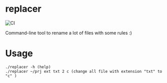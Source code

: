 # replacer 
![CI](https://github.com/guerinoni/replacer/workflows/CI/badge.svg)

Command-line tool to rename a lot of files with some rules :)

# Usage
```
./replacer -h (help)
./replacer ~/prj ext txt 2 c (change all file with extension "txt" to "c" )
```